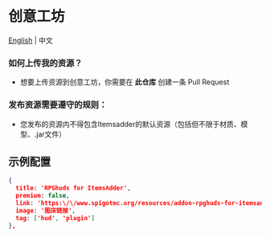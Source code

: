# 创意工坊

[English](./README.md) | 中文 

### 如何上传我的资源？

* 想要上传资源到创意工坊，你需要在 **此仓库** 创建一条 Pull Request

### 发布资源需要遵守的规则：

* 您发布的资源内不得包含Itemsadder的默认资源（包括但不限于材质、模型、.jar文件）

## 示例配置

```json
{
  title: 'RPGhuds for ItemsAdder',
  premium: false,
  link: 'https:\/\/www.spigotmc.org/resources/addon-rpghuds-for-itemsadder.97486/',
  image: '图床链接',
  tag: ['hud', 'plugin']
},
```